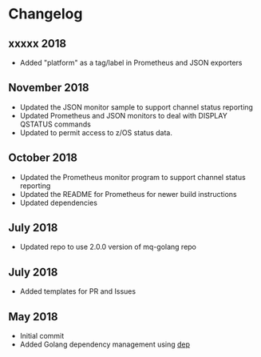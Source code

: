 # Changelog
## xxxxx 2018

* Added "platform" as a tag/label in Prometheus and JSON exporters

## November 2018

* Updated the JSON monitor sample to support channel status reporting
* Updated Prometheus and JSON monitors to deal with DISPLAY QSTATUS commands
* Updated to permit access to z/OS status data.

## October 2018

* Updated the Prometheus monitor program to support channel status reporting
* Updated the README for Prometheus for newer build instructions
* Updated dependencies


## July 2018

* Updated repo to use 2.0.0 version of mq-golang repo

## July 2018

* Added templates for PR and Issues

## May 2018

* Initial commit
* Added Golang dependency management using [dep](https://golang.github.io/dep/)
